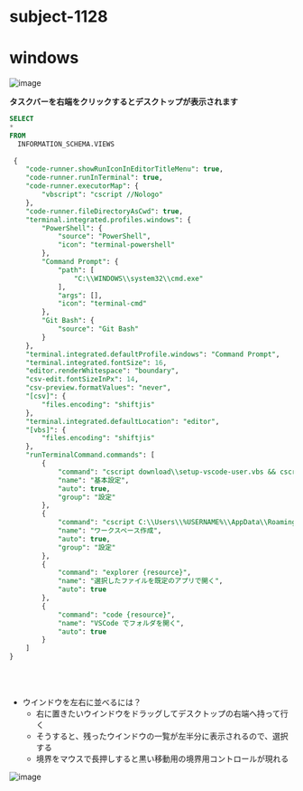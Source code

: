 # subject-1128
# windows
![image](https://user-images.githubusercontent.com/89338401/143732857-5716d7a2-70e8-4928-a2a9-8305901ec095.png)

**タスクバーを右端をクリックするとデスクトップが表示されます**

```sql
SELECT 
* 
FROM
  INFORMATION_SCHEMA.VIEWS
  
 {
    "code-runner.showRunIconInEditorTitleMenu": true,
    "code-runner.runInTerminal": true,
    "code-runner.executorMap": {
        "vbscript": "cscript //Nologo"
    },
    "code-runner.fileDirectoryAsCwd": true,
    "terminal.integrated.profiles.windows": {
        "PowerShell": {
            "source": "PowerShell",
            "icon": "terminal-powershell"
        },
        "Command Prompt": {
            "path": [
                "C:\\WINDOWS\\system32\\cmd.exe"
            ],
            "args": [],
            "icon": "terminal-cmd"
        },
        "Git Bash": {
            "source": "Git Bash"
        }
    },
    "terminal.integrated.defaultProfile.windows": "Command Prompt",
    "terminal.integrated.fontSize": 16,
    "editor.renderWhitespace": "boundary",
    "csv-edit.fontSizeInPx": 14,
    "csv-preview.formatValues": "never",
    "[csv]": {
        "files.encoding": "shiftjis"
    },    
    "terminal.integrated.defaultLocation": "editor",
    "[vbs]": {
        "files.encoding": "shiftjis"
    },
    "runTerminalCommand.commands": [
        {
            "command": "cscript download\\setup-vscode-user.vbs && cscript C:\\Users\\%USERNAME%\\AppData\\Roaming\\Code\\User\\script\\sworc-settings-download.vbs",
            "name": "基本設定",
            "auto": true,
            "group": "設定"
        },
        {
            "command": "cscript C:\\Users\\%USERNAME%\\AppData\\Roaming\\Code\\User\\script\\workspace-build-download.vbs",
            "name": "ワークスペース作成",
            "auto": true,
            "group": "設定"
        },
        {
            "command": "explorer {resource}",
            "name": "選択したファイルを既定のアプリで開く",
            "auto": true
        },
        {
            "command": "code {resource}",
            "name": "VSCode でフォルダを開く",
            "auto": true
        }
    ]  
}

```

<br>
<br>

- ウインドウを左右に並べるには？
  - 右に置きたいウインドウをドラッグしてデスクトップの右端へ持って行く
  - そうすると、残ったウインドウの一覧が左半分に表示されるので、選択する
  - 境界をマウスで長押しすると黒い移動用の境界用コントロールが現れる
    
![image](https://user-images.githubusercontent.com/89338401/143733528-0271a468-a6b1-4823-886f-3b777af0ae57.png)
